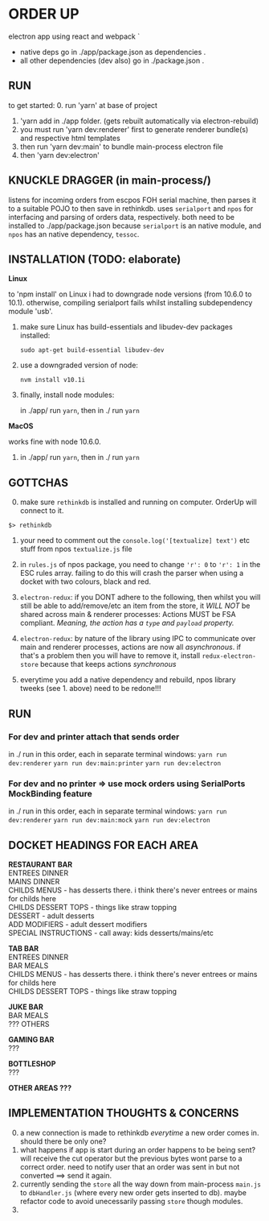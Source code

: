# ORDER UP
electron app using react and webpack  `
- native deps go in ./app/package.json as dependencies . 
- all other dependencies (dev also) go in ./package.json . 
  
## RUN
  to get started:
  0. run 'yarn' at base of project
  1. 'yarn add <native-dependency> in ./app folder. (gets rebuilt automatically via electron-rebuild)
  2. you must run 'yarn dev:renderer' first to generate renderer bundle(s) and 
  respective html templates
  3. then run 'yarn dev:main' to bundle main-process electron file
  4. then 'yarn dev:electron'

## KNUCKLE DRAGGER (in main-process/)

listens for incoming orders from escpos FOH serial machine, then parses it to a suitable POJO to then save in rethinkdb. uses `serialport` and `npos` for interfacing and parsing of orders data, respectively. both need to be installed to ./app/package.json because `serialport` is an native module, and `npos` has an native dependency, `tessoc`.


## INSTALLATION (TODO: elaborate)

**Linux**

to 'npm install' on Linux i had to downgrade node versions (from 10.6.0 to 10.1). otherwise, compiling serialport fails whilst installing subdependency module 'usb'. 
1. make sure Linux has build-essentials and libudev-dev packages installed:

   `sudo apt-get build-essential libudev-dev`
2. use a downgraded version of node:

   `nvm install v10.1i`
3. finally, install node modules:

   in ./app/ run `yarn`, then in ./ run `yarn`

**MacOS**

works fine with node 10.6.0.
1. in ./app/ run `yarn`, then in ./ run `yarn` 

## GOTTCHAS 

0. make sure `rethinkdb` is installed and running on computer. OrderUp will connect to it.  

  `$> rethinkdb`

1. your need to comment out the `console.log('[textualize] text')` etc stuff from npos `textualize.js` file  

2.  in `rules.js` of npos package, you need to change `'r': 0` to `'r': 1` in the ESC rules array.  failing to do this will crash the parser when using a docket with two colours,  black and red.  

3. `electron-redux`: if you DONT adhere to the following, then whilst you will still be able to add/remove/etc an item from the store, it *WILL NOT* be shared across main & renderer processes:  Actions MUST be FSA compliant. *Meaning, the action has a `type` and `payload` property.*

4. `electron-redux`: by nature of the library using IPC to communicate over main and renderer processes, actions are now all *asynchronous*. if that's a problem then you will have to remove it, install `redux-electron-store` because that keeps actions *synchronous*

5. everytime you add a native dependency and rebuild, npos library tweeks (see 1. above) need to be redone!!!

## RUN

### For dev and printer attach that sends order
in ./ run in this order, each in separate terminal windows:
  `yarn run dev:renderer`
  `yarn run dev:main:printer`
  `yarn run dev:electron`

### For dev and no printer => use mock orders using SerialPorts MockBinding feature 
in ./ run in this order, each in separate terminal windows:
  `yarn run dev:renderer`
  `yarn run dev:main:mock`
  `yarn run dev:electron`


## DOCKET HEADINGS FOR EACH AREA  

**RESTAURANT BAR**  
ENTREES DINNER  
MAINS DINNER  
CHILDS MENUS - has desserts there. i think there's never entrees or mains for childs here  
CHILDS DESSERT TOPS - things like straw topping  
DESSERT - adult desserts  
ADD MODIFIERS - adult dessert modifiers  
SPECIAL INSTRUCTIONS - call away: kids desserts/mains/etc  


**TAB BAR**  
ENTREES DINNER  
BAR MEALS  
CHILDS MENUS - has desserts there. i think there's never entrees or mains for childs here  
CHILDS DESSERT TOPS - things like straw topping  


**JUKE BAR**  
BAR MEALS  
??? OTHERS  


**GAMING BAR**  
???  


**BOTTLESHOP**  
???  


**OTHER AREAS ???**  



## IMPLEMENTATION THOUGHTS & CONCERNS  

0. a new connection is made to rethinkdb *everytime* a new order comes in. should there be only one?
1. what happens if app is start during an order happens to be being sent? will receive the cut operator but the previous bytes wont parse to a correct order. need to notify user that an order was sent in but not converted ==> send it again.  
2. currently sending the `store` all the way down from main-process `main.js` to `dbHandler.js` (where every new order gets inserted to db). maybe refactor code to avoid unecessarily passing `store` though modules.
3.


